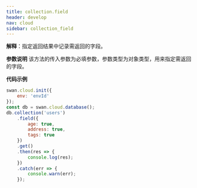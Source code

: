 ```yaml
---
title: collection.field 
header: develop
nav: cloud
sidebar: collection_field 
---
```


 

**解释**：指定返回结果中记录需返回的字段。

**参数说明**
该方法的传入参数为必填参数，参数类型为对象类型，用来指定需返回的字段。


**代码示例**

```js
swan.cloud.init({
    env: 'envId'
});
const db = swan.cloud.database();
db.collection('users')
    .field({
        age: true,
        address: true,
        tags: true
    })
    .get()
    .then(res => {
        console.log(res);
    })
    .catch(err => {
        console.warn(err);
    });

```